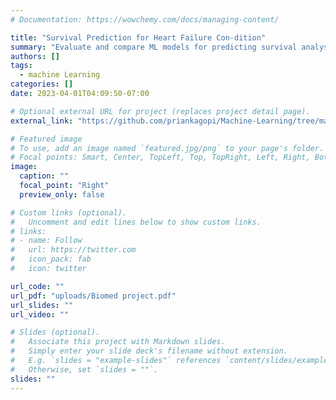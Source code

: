 ```yaml
---
# Documentation: https://wowchemy.com/docs/managing-content/

title: "Survival Prediction for Heart Failure Con-dition"
summary: "Evaluate and compare ML models for predicting survival analysis of heart-failure patients to determine prognosis and guide treatment decisions for such high-risk heart patients."
authors: []
tags: 
  - machine Learning
categories: []
date: 2023-04-01T04:09:50-07:00

# Optional external URL for project (replaces project detail page).
external_link: "https://github.com/priankagopi/Machine-Learning/tree/main/Survival%20Prediction%20of%20Heart-failure%20patients"

# Featured image
# To use, add an image named `featured.jpg/png` to your page's folder.
# Focal points: Smart, Center, TopLeft, Top, TopRight, Left, Right, BottomLeft, Bottom, BottomRight.
image:
  caption: ""
  focal_point: "Right"
  preview_only: false

# Custom links (optional).
#   Uncomment and edit lines below to show custom links.
# links:
# - name: Follow
#   url: https://twitter.com
#   icon_pack: fab
#   icon: twitter

url_code: ""
url_pdf: "uploads/Biomed project.pdf"
url_slides: ""
url_video: ""

# Slides (optional).
#   Associate this project with Markdown slides.
#   Simply enter your slide deck's filename without extension.
#   E.g. `slides = "example-slides"` references `content/slides/example-slides.md`.
#   Otherwise, set `slides = ""`.
slides: ""
---
```

